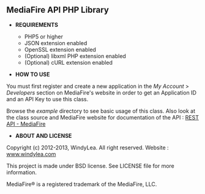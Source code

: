 ## MediaFire API PHP Library

- **REQUIREMENTS**

	- PHP5 or higher
	- JSON extension enabled
	- OpenSSL extension enabled
	- (Optional) libxml PHP extension enabled
	- (Optional) cURL extension enabled

- **HOW TO USE**

You must first register and create a new application in the *My Account* &gt; *Developers* section on MediaFire's website in order to get an Application ID and an API Key to use this class.

Browse the *example* directory to see basic usage of this class. Also look at the class source and MediaFire website for documentation of the API : [REST API - MediaFire](http://developers.mediafire.com/index.php/REST_API)

- **ABOUT AND LICENSE**

Copyright (c) 2012-2013, WindyLea. All right reserved. Website : www.windylea.com

This project is made under BSD license. See LICENSE file for more information.

MediaFire® is a registered trademark of the MediaFire, LLC.